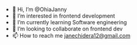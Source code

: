 - 👋 Hi, I’m @OhiaJanny
- 👀 I’m interested in  frontend development
- 🌱 I’m currently learning Software engineering
- 💞️ I’m looking to collaborate on frontend dev
- 📫 How to reach me janechidera12@gmail.com

<!---
OhiaJanny/OhiaJanny is a ✨ special ✨ repository because its `README.md` (this file) appears on your GitHub profile.
You can click the Preview link to take a look at your changes.
--->
